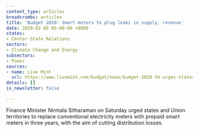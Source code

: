 ```yaml
---
content_type: articles
breadcrumbs: articles
title: 'Budget 2020: Smart meters to plug leaks in supply, revenue'
date: 2020-02-05 05:00:00 +0000
states:
- Center-State Relations
sectors:
- Climate Change and Energy
subsectors:
- Power
sources:
- name: Live Mint
  url: https://www.livemint.com/budget/news/budget-2020-fm-urges-states-uts-to-use-prepaid-smart-electricity-metres-11580543554738.html
details: []
is_newsletter: false

---
```

Finance Minister Nirmala Sitharaman on Saturday urged states and Union territories to replace conventional electricity meters with prepaid smart meters in three years, with the aim of cutting distribution losses.
